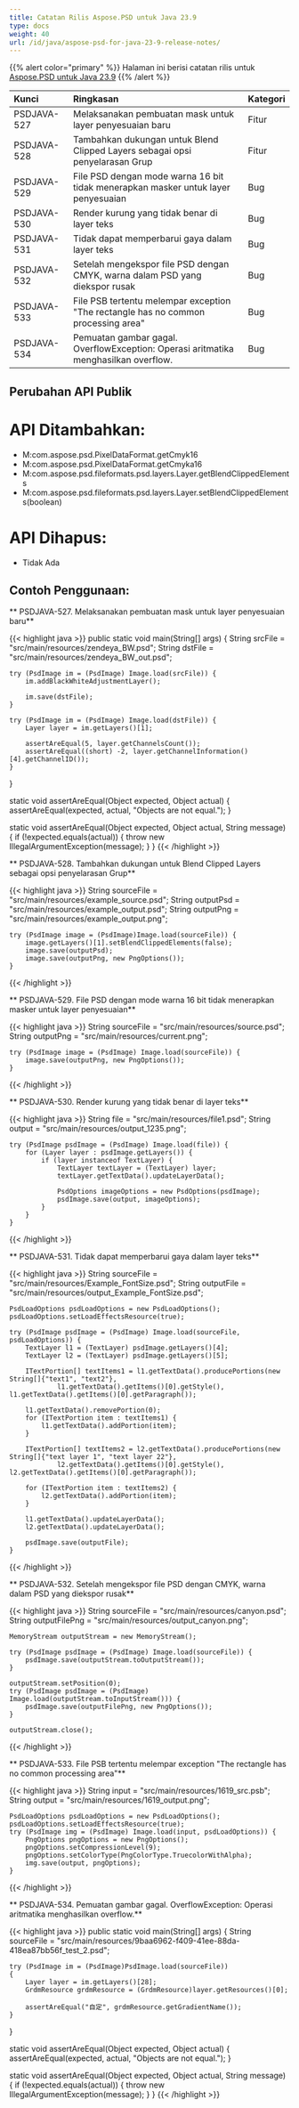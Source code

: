 ```yaml
---
title: Catatan Rilis Aspose.PSD untuk Java 23.9
type: docs
weight: 40
url: /id/java/aspose-psd-for-java-23-9-release-notes/
---
```


{{% alert color="primary" %}} Halaman ini berisi catatan rilis untuk [Aspose.PSD untuk Java 23.9](https://downloads.aspose.com/psd/java/new-releases/aspose.psd-for-java-23.9/) {{% /alert %}}

| **Kunci**   | **Ringkasan**                                                                                                                                 | **Kategori** |
|:------------|:---------------------------------------------------------------------------------------------------------------------------------------------|:-------------|
| PSDJAVA-527 | Melaksanakan pembuatan mask untuk layer penyesuaian baru                                                                                     | Fitur        |
| PSDJAVA-528 | Tambahkan dukungan untuk Blend Clipped Layers sebagai opsi penyelarasan Grup                                                                  | Fitur        |
| PSDJAVA-529 | File PSD dengan mode warna 16 bit tidak menerapkan masker untuk layer penyesuaian                                                            | Bug          |
| PSDJAVA-530 | Render kurung yang tidak benar di layer teks                                                                                            | Bug          |
| PSDJAVA-531 | Tidak dapat memperbarui gaya dalam layer teks                                                                                             | Bug          |
| PSDJAVA-532 | Setelah mengekspor file PSD dengan CMYK, warna dalam PSD yang diekspor rusak                                                               | Bug          |
| PSDJAVA-533 | File PSB tertentu melempar exception "The rectangle has no common processing area"                                                         | Bug          |
| PSDJAVA-534 | Pemuatan gambar gagal. OverflowException: Operasi aritmatika menghasilkan overflow.                                                        | Bug          |


## **Perubahan API Publik**
# **API Ditambahkan:**

- M:com.aspose.psd.PixelDataFormat.getCmyk16
- M:com.aspose.psd.PixelDataFormat.getCmyka16
- M:com.aspose.psd.fileformats.psd.layers.Layer.getBlendClippedElements
- M:com.aspose.psd.fileformats.psd.layers.Layer.setBlendClippedElements(boolean)

# **API Dihapus:**

- Tidak Ada

## **Contoh Penggunaan:**

** PSDJAVA-527. Melaksanakan pembuatan mask untuk layer penyesuaian baru**

{{< highlight java >}}
public static void main(String[] args) {
    String srcFile = "src/main/resources/zendeya_BW.psd";
    String dstFile = "src/main/resources/zendeya_BW_out.psd";

    try (PsdImage im = (PsdImage) Image.load(srcFile)) {
        im.addBlackWhiteAdjustmentLayer();

        im.save(dstFile);
    }

    try (PsdImage im = (PsdImage) Image.load(dstFile)) {
        Layer layer = im.getLayers()[1];

        assertAreEqual(5, layer.getChannelsCount());
        assertAreEqual((short) -2, layer.getChannelInformation()[4].getChannelID());
    }
}

static void assertAreEqual(Object expected, Object actual) {
    assertAreEqual(expected, actual, "Objects are not equal.");
}

static void assertAreEqual(Object expected, Object actual, String message) {
    if (!expected.equals(actual)) {
        throw new IllegalArgumentException(message);
    }
}
{{< /highlight >}}

** PSDJAVA-528. Tambahkan dukungan untuk Blend Clipped Layers sebagai opsi penyelarasan Grup**

{{< highlight java >}}
    String sourceFile = "src/main/resources/example_source.psd";
    String outputPsd = "src/main/resources/example_output.psd";
    String outputPng = "src/main/resources/example_output.png";

    try (PsdImage image = (PsdImage)Image.load(sourceFile)) {
        image.getLayers()[1].setBlendClippedElements(false);
        image.save(outputPsd);
        image.save(outputPng, new PngOptions());
    }
{{< /highlight >}}


** PSDJAVA-529. File PSD dengan mode warna 16 bit tidak menerapkan masker untuk layer penyesuaian**

{{< highlight java >}}
	String sourceFile = "src/main/resources/source.psd";
    String outputPng = "src/main/resources/current.png";

    try (PsdImage image = (PsdImage) Image.load(sourceFile)) {
        image.save(outputPng, new PngOptions());
    }
{{< /highlight >}}


** PSDJAVA-530. Render kurung yang tidak benar di layer teks**

{{< highlight java >}}
    String file = "src/main/resources/file1.psd";
    String output = "src/main/resources/output_1235.png";

    try (PsdImage psdImage = (PsdImage) Image.load(file)) {
        for (Layer layer : psdImage.getLayers()) {
            if (layer instanceof TextLayer) {
                TextLayer textLayer = (TextLayer) layer;
                textLayer.getTextData().updateLayerData();

                PsdOptions imageOptions = new PsdOptions(psdImage);
                psdImage.save(output, imageOptions);
            }
        }
    }
{{< /highlight >}}


** PSDJAVA-531. Tidak dapat memperbarui gaya dalam layer teks**

{{< highlight java >}}
    String sourceFile = "src/main/resources/Example_FontSize.psd";
    String outputFile = "src/main/resources/output_Example_FontSize.psd";

    PsdLoadOptions psdLoadOptions = new PsdLoadOptions();
    psdLoadOptions.setLoadEffectsResource(true);

    try (PsdImage psdImage = (PsdImage) Image.load(sourceFile, psdLoadOptions)) {
        TextLayer l1 = (TextLayer) psdImage.getLayers()[4];
        TextLayer l2 = (TextLayer) psdImage.getLayers()[5];

        ITextPortion[] textItems1 = l1.getTextData().producePortions(new String[]{"text1", "text2"},
                l1.getTextData().getItems()[0].getStyle(), l1.getTextData().getItems()[0].getParagraph());

        l1.getTextData().removePortion(0);
        for (ITextPortion item : textItems1) {
            l1.getTextData().addPortion(item);
        }

        ITextPortion[] textItems2 = l2.getTextData().producePortions(new String[]{"text layer 1", "text layer 22"},
                l2.getTextData().getItems()[0].getStyle(), l2.getTextData().getItems()[0].getParagraph());

        for (ITextPortion item : textItems2) {
            l2.getTextData().addPortion(item);
        }

        l1.getTextData().updateLayerData();
        l2.getTextData().updateLayerData();

        psdImage.save(outputFile);
    }
{{< /highlight >}}


** PSDJAVA-532. Setelah mengekspor file PSD dengan CMYK, warna dalam PSD yang diekspor rusak**

{{< highlight java >}}
    String sourceFile = "src/main/resources/canyon.psd";
    String outputFilePng = "src/main/resources/output_canyon.png";

    MemoryStream outputStream = new MemoryStream();

    try (PsdImage psdImage = (PsdImage) Image.load(sourceFile)) {
        psdImage.save(outputStream.toOutputStream());
    }

    outputStream.setPosition(0);
    try (PsdImage psdImage = (PsdImage) Image.load(outputStream.toInputStream())) {
        psdImage.save(outputFilePng, new PngOptions());
    }

    outputStream.close();
{{< /highlight >}}


** PSDJAVA-533. File PSB tertentu melempar exception "The rectangle has no common processing area"**

{{< highlight java >}}
    String input = "src/main/resources/1619_src.psb";
    String output = "src/main/resources/1619_output.png";

    PsdLoadOptions psdLoadOptions = new PsdLoadOptions();
    psdLoadOptions.setLoadEffectsResource(true);
    try (PsdImage img = (PsdImage) Image.load(input, psdLoadOptions)) {
        PngOptions pngOptions = new PngOptions();
        pngOptions.setCompressionLevel(9);
        pngOptions.setColorType(PngColorType.TruecolorWithAlpha);
        img.save(output, pngOptions);
    }
{{< /highlight >}}


** PSDJAVA-534. Pemuatan gambar gagal. OverflowException: Operasi aritmatika menghasilkan overflow.**

{{< highlight java >}}
public static void main(String[] args) {
    String sourceFile = "src/main/resources/9baa6962-f409-41ee-88da-418ea87bb56f_test_2.psd";

    try (PsdImage im = (PsdImage)PsdImage.load(sourceFile))
    {
        Layer layer = im.getLayers()[28];
        GrdmResource grdmResource = (GrdmResource)layer.getResources()[0];

        assertAreEqual("自定", grdmResource.getGradientName());
    }

}

static void assertAreEqual(Object expected, Object actual) {
    assertAreEqual(expected, actual, "Objects are not equal.");
}

static void assertAreEqual(Object expected, Object actual, String message) {
    if (!expected.equals(actual)) {
        throw new IllegalArgumentException(message);
    }
}
{{< /highlight >}}
